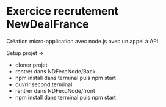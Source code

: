 # Exercice recrutement NewDealFrance

Création micro-application avec node.js avec un appel à API.

Setup projet => 
  - cloner projet
  - rentrer dans NDFexoNode/Back
  - npm install dans terminal puis npm start
  - ouvrir second terminal
  - rentrer dans NDFexoNode/front
  - npm install dans terminal puis npm start
